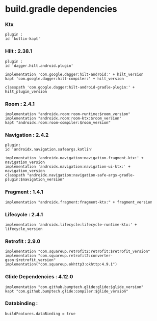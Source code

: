 # build.gradle dependencies

### Ktx
    plugin :
    id 'kotlin-kapt'

### Hilt : 2.38.1
    plugin : 
    id 'dagger.hilt.android.plugin'
    
    implementation 'com.google.dagger:hilt-android:' + hilt_version
    kapt 'com.google.dagger:hilt-compiler:' + hilt_version
    
    classpath 'com.google.dagger:hilt-android-gradle-plugin:' + hilt_plugin_version

### Room : 2.4.1
    implementation "androidx.room:room-runtime:$room_version"
    implementation "androidx.room:room-ktx:$room_version"
    kapt "androidx.room:room-compiler:$room_version"
    
 ### Navigation : 2.4.2
    plugin:
    id 'androidx.navigation.safeargs.kotlin'
 
    implementation 'androidx.navigation:navigation-fragment-ktx:' + navigation_version
    implementation 'androidx.navigation:navigation-ui-ktx:' + navigation_version
    classpath "androidx.navigation:navigation-safe-args-gradle-plugin:$navigation_version"
        
### Fragment : 1.4.1
    implementation "androidx.fragment:fragment-ktx:" + fragment_version
    
### Lifecycle : 2.4.1
    implementation 'androidx.lifecycle:lifecycle-runtime-ktx:' + lifecycle_version
    
### Retrofit : 2.9.0
    implementation "com.squareup.retrofit2:retrofit:$retrofit_version"
    implementation "com.squareup.retrofit2:converter-gson:$retrofit_version"
    implementation("com.squareup.okhttp3:okhttp:4.9.1")

### Glide Dependencies : 4.12.0
    implementation "com.github.bumptech.glide:glide:$glide_version"
    kapt "com.github.bumptech.glide:compiler:$glide_version"
    
### Databinding :
    buildFeatures.dataBinding = true

